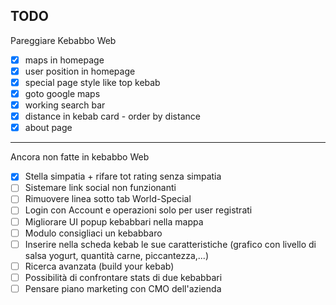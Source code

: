 ## TODO
Pareggiare Kebabbo Web
- [x] maps in homepage
- [x] user position in homepage
- [x] special page style like top kebab
- [x] goto google maps
- [x] working search bar
- [x] distance in kebab card - order by distance
- [x] about page

---

Ancora non fatte in kebabbo Web
- [x] Stella simpatia + rifare tot rating senza simpatia
- [ ] Sistemare link social non funzionanti
- [ ] Rimuovere linea sotto tab World-Special
- [ ] Login con Account e operazioni solo per user registrati
- [ ] Migliorare UI popup kebabbari nella mappa
- [ ] Modulo consigliaci un kebabbaro
- [ ] Inserire nella scheda kebab le sue caratteristiche (grafico con livello di salsa yogurt, quantità carne, piccantezza,...)
- [ ] Ricerca avanzata (build your kebab)
- [ ] Possibilità di confrontare stats di due kebabbari
- [ ] Pensare piano marketing con CMO dell'azienda